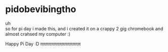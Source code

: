 # pidobevibingtho  
uh  
so for pi day i made this, and i created it on a crappy 2 gig chromebook and almost crahsed my computer :)

Happy Pi Day :D
πππππππππππππππ
